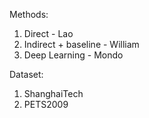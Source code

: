 Methods:
1) Direct - Lao
2) Indirect + baseline - William
3) Deep Learning - Mondo

Dataset:
1) ShanghaiTech
2) PETS2009
